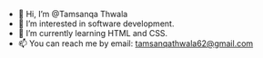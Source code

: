 - 👋 Hi, I’m @Tamsanqa Thwala
- 👀 I’m interested in software development.
- 🌱 I’m currently learning HTML and CSS.
- 📫 You can reach me by email: tamsanqathwala62@gmail.com

<!---
Tamsanqa743/Tamsanqa743 is a ✨ special ✨ repository because its `README.md` (this file) appears on your GitHub profile.
You can click the Preview link to take a look at your changes.
--->
